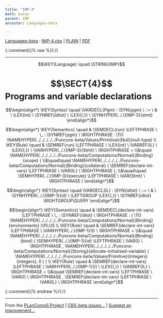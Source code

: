 ```yaml
---
title: "IMP-4"
math: katex
parent: IMP
ancestor: Languages-beta

---
```

[Languages-beta] : [IMP-4.cbs] \| [PLAIN] \| [PDF]

{::comment}{% raw %}{:/}


----

$$\KEY{Language} \quad \STRING{IMP}$$

# $$\SECT{4}$$ Programs and variable declarations
           


$$\begin{align*}
  \KEY{Syntax} \quad
    \VARDECL{Pgm} : \SYN{pgm}
      \ ::= \ & \
      \LEX{int} \ \SYNREF{idlist} \ \LEX{{;}} \ \SYNHYPER{../.}{IMP-3}{stmt}
\end{align*}$$

$$\begin{align*}
  \KEY{Semantics} \quad
  & \SEMDECL{run} \LEFTPHRASE \ \_ : \SYNREF{pgm} \ \RIGHTPHRASE  
    :  \TO \NAMEHYPER{../../../../../Funcons-beta/Values/Primitive}{Null}{null-type} 
\\
  \KEY{Rule} \quad
    & \SEMREF{run} \LEFTPHRASE \
                            \LEX{int} \ \VARREF{IL} \ \LEX{{;}} \ \VARHYPER{../.}{IMP-3}{Stmt} \
                          \RIGHTPHRASE  = \\&\quad
      \NAMEHYPER{../../../../../Funcons-beta/Computations/Normal}{Binding}{scope}
        ( \\&\quad\quad \NAMEHYPER{../../../../../Funcons-beta/Computations/Normal}{Binding}{collateral}
                (  \SEMREF{declare-int-vars} \LEFTPHRASE \
                                            \VAR{IL} \
                                          \RIGHTPHRASE  ), \\&\quad\quad
               \SEMHYPER{../.}{IMP-3}{execute} \LEFTPHRASE \
                                    \VAR{Stmt} \
                                  \RIGHTPHRASE  )
\end{align*}$$

$$\begin{align*}
  \KEY{Syntax} \quad
    \VARDECL{IL} : \SYN{idlist}
      \ ::= \ & \
      \SYNHYPER{../.}{IMP-1}{id} \ \LEFTGROUP \LEX{{,}} \ \SYNREF{idlist} \RIGHTGROUP\QUERY
\end{align*}$$

$$\begin{align*}
  \KEY{Semantics} \quad
  & \SEMDECL{declare-int-vars} \LEFTPHRASE \ \_ : \SYNREF{idlist} \ \RIGHTPHRASE  
    : (   \TO \NAMEHYPER{../../../../../Funcons-beta/Computations/Normal}{Binding}{environments} )\PLUS 
\\
  \KEY{Rule} \quad
    & \SEMREF{declare-int-vars} \LEFTPHRASE \
                            \VARHYPER{../.}{IMP-1}{I} \
                          \RIGHTPHRASE  = \\&\quad
      \NAMEHYPER{../../../../../Funcons-beta/Computations/Normal}{Binding}{bind}
        (  \SEMHYPER{../.}{IMP-1}{id} \LEFTPHRASE \
                                    \VAR{I} \
                                  \RIGHTPHRASE , 
               \NAMEHYPER{../../../../../Funcons-beta/Computations/Normal}{Storing}{allocate-initialised-variable}
                (  \NAMEHYPER{../../../../../Funcons-beta/Values/Primitive}{Integers}{integers}, 
                       0 ) )
\\
  \KEY{Rule} \quad
    & \SEMREF{declare-int-vars} \LEFTPHRASE \
                            \VARHYPER{../.}{IMP-1}{I} \ \LEX{{,}} \ \VARREF{IL} \
                          \RIGHTPHRASE  = \\&\quad
      \SEMREF{declare-int-vars} \LEFTPHRASE \
                            \VAR{I} \
                          \RIGHTPHRASE , 
       \SEMREF{declare-int-vars} \LEFTPHRASE \
                            \VAR{IL} \
                          \RIGHTPHRASE 
\end{align*}$$



[Funcons-beta]: /CBS-beta/math/Funcons-beta
  "FUNCONS-BETA"
[Unstable-Funcons-beta]: /CBS-beta/math/Unstable-Funcons-beta
  "UNSTABLE-FUNCONS-BETA"
[Languages-beta]: /CBS-beta/math/Languages-beta
  "LANGUAGES-BETA"
[Unstable-Languages-beta]: /CBS-beta/math/Unstable-Languages-beta
  "UNSTABLE-LANGUAGES-BETA"
[CBS-beta]: /CBS-beta
  "CBS-BETA"
[IMP-4.cbs]: https://github.com/plancomps/CBS-beta/blob/master/Languages-beta/IMP/IMP-cbs/IMP/IMP-4/IMP-4.cbs
  "CBS SOURCE FILE ON GITHUB"
[PLAIN]: /CBS-beta/docs/Languages-beta/IMP/IMP-cbs/IMP/IMP-4
  "CBS SOURCE WEB PAGE"
 [PRETTY]: /CBS-beta/math/Languages-beta/IMP/IMP-cbs/IMP/IMP-4
  "CBS-KATEX WEB PAGE"
[PDF]: /CBS-beta/math/Languages-beta/IMP/IMP-cbs/IMP/IMP-4/IMP-4.pdf
  "CBS-LATEX PDF FILE"
[PLanCompS Project]: https://plancomps.github.io
  "PROGRAMMING LANGUAGE COMPONENTS AND SPECIFICATIONS PROJECT HOME PAGE"
{::comment}{% endraw %}{:/}


____

From the [PLanCompS Project] | [CBS-beta issues...] | [Suggest an improvement...]

[CBS-beta issues...]: https://github.com/plancomps/CBS-beta/issues
  "CBS-BETA ISSUE REPORTS ON GITHUB"
[Suggest an improvement...]: mailto:plancomps@gmail.com?Subject=CBS-beta%20-%20comment&Body=Re%3A%20CBS-beta%20specification%20at%20IMP/IMP-4/IMP-4.cbs%0A%0AComment/Query/Issue/Suggestion%3A%0A%0A%0ASignature%3A%0A
  "GENERATE AN EMAIL TEMPLATE"
